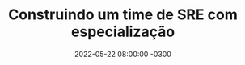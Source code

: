 ---
layout: post 
title:  "Construindo um time de SRE com especialização"
date:   2022-05-22 08:00:00 -0300
published: true
tag: "Edição #11 - 23.05.2022"
headline: "Construindo um time de SRE com especialização"
highlight_title: "Building an SRE Team with Specialization"
highlight_url: "https://www.blameless.com/sre/building-an-sre-team-with-specialization"
highlight_autor: "Emily Arnott"
comentario: |-
  "O artigo da Blameless expande um conceito já abordado em um artigo destacado no **SREBrasilNoticias edição 9**. Nessa expansão, além de definir quais seriam as funções especializadas para times de SRE (listadas abaixo), a autora destaca que, independente do modelo implementado (distribuído, centralizado, ou qualquer modelo entre eles), não devemos ceder a tentação de formar times com os sonhados pau para toda obra, ou seja, os **super-homens fullstack DevSecSysOps**. Devemos sim tentar buscar oportunidades para formar times que tenham especializações, e que essas especializações permitam que pessoas com skills distintos desenvolvam o máximo de seus potenciais. Nem todos SREs precisam ser desenvolvedores natos, alguns são bons comunicadores e podem ajudar na educação de times e construção de práticas, outros não falam bem em público mas são excelentes engenheiros de redes, etc.
  
  A construção de times diversos é positiva, facilita a contratação, e abre oportunidade para desenvolvimento de líderes em suas respectivas áreas de atuação. No final do dia a reflexão é: É melhor expandir exponencialmente as coisas que as pessoas já fazem naturalmente bem do que tentar ter pessoas medianas em tudo. A ilusão de ter times onde todos são bons em tudo já se provou impossível na maioria das organizações.
  
  Especializações SRE:
  
  ### Educadores
  ### Guardiões do SLO
  ### Arquitetos de infraestrutura
  ### Líderes de resposta de incidentes"
comentado_por: "Ricardo Coelho de Sousa"
comentado_por_linkedin: "https://www.linkedin.com/in/rcsousa1"
---